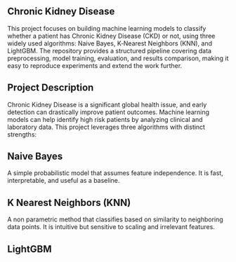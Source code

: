 ## Chronic Kidney Disease

This project focuses on building machine learning models to classify whether a patient has Chronic Kidney Disease (CKD) or not, using three widely used algorithms: Naive Bayes, K‑Nearest Neighbors (KNN), and LightGBM. The repository provides a structured pipeline covering data preprocessing, model training, evaluation, and results comparison, making it easy to reproduce experiments and extend the work further.
## Project Description
Chronic Kidney Disease is a significant global health issue, and early detection can drastically improve patient outcomes. Machine learning models can help identify high risk patients by analyzing clinical and laboratory data. This project leverages three algorithms with distinct strengths:
## Naive Bayes 
A simple probabilistic model that assumes feature independence. It is fast, interpretable, and useful as a baseline.
## K Nearest Neighbors (KNN) 
A non parametric method that classifies based on similarity to neighboring data points. It is intuitive but sensitive to scaling and irrelevant features.
## LightGBM
